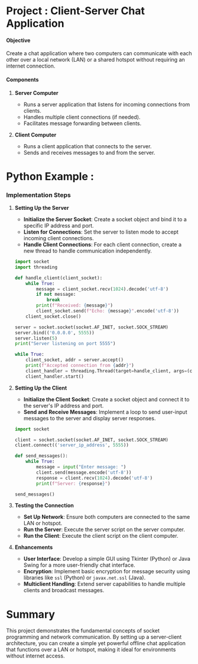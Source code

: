 # Project : Client-Server Chat Application

#### Objective
Create a chat application where two computers can communicate with each other over a local network (LAN) or a shared hotspot without requiring an internet connection.

#### Components
1. **Server Computer**
   - Runs a server application that listens for incoming connections from clients.
   - Handles multiple client connections (if needed).
   - Facilitates message forwarding between clients.

2. **Client Computer**
   - Runs a client application that connects to the server.
   - Sends and receives messages to and from the server.
     
# Python Example :
### Implementation Steps

1. **Setting Up the Server**
   - **Initialize the Server Socket**: Create a socket object and bind it to a specific IP address and port.
   - **Listen for Connections**: Set the server to listen mode to accept incoming client connections.
   - **Handle Client Connections**: For each client connection, create a new thread to handle communication independently.

   ```python
   import socket
   import threading

   def handle_client(client_socket):
       while True:
           message = client_socket.recv(1024).decode('utf-8')
           if not message:
               break
           print(f"Received: {message}")
           client_socket.send(f"Echo: {message}".encode('utf-8'))
       client_socket.close()

   server = socket.socket(socket.AF_INET, socket.SOCK_STREAM)
   server.bind(('0.0.0.0', 5555))
   server.listen(5)
   print("Server listening on port 5555")

   while True:
       client_socket, addr = server.accept()
       print(f"Accepted connection from {addr}")
       client_handler = threading.Thread(target=handle_client, args=(client_socket,))
       client_handler.start()
   ```

2. **Setting Up the Client**
   - **Initialize the Client Socket**: Create a socket object and connect it to the server's IP address and port.
   - **Send and Receive Messages**: Implement a loop to send user-input messages to the server and display server responses.

   ```python
   import socket

   client = socket.socket(socket.AF_INET, socket.SOCK_STREAM)
   client.connect(('server_ip_address', 5555))

   def send_messages():
       while True:
           message = input("Enter message: ")
           client.send(message.encode('utf-8'))
           response = client.recv(1024).decode('utf-8')
           print(f"Server: {response}")

   send_messages()
   ```

3. **Testing the Connection**
   - **Set Up Network**: Ensure both computers are connected to the same LAN or hotspot.
   - **Run the Server**: Execute the server script on the server computer.
   - **Run the Client**: Execute the client script on the client computer.

4. **Enhancements**
   - **User Interface**: Develop a simple GUI using Tkinter (Python) or Java Swing for a more user-friendly chat interface.
   - **Encryption**: Implement basic encryption for message security using libraries like `ssl` (Python) or `javax.net.ssl` (Java).
   - **Multiclient Handling**: Extend server capabilities to handle multiple clients and broadcast messages.

# Summary
This project demonstrates the fundamental concepts of socket programming and network communication. By setting up a server-client architecture, you can create a simple yet powerful offline chat application that functions over a LAN or hotspot, making it ideal for environments without internet access.
